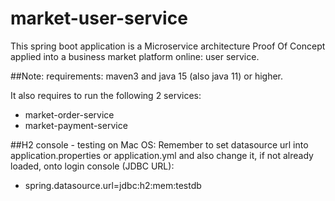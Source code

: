 # market-user-service
This spring boot application is a Microservice architecture Proof Of Concept applied into a business market platform online: user service.

##Note: 
requirements: maven3 and java 15 (also java 11) or higher. 

It also requires to run the following 2 services:
- market-order-service
- market-payment-service

##H2 console - testing on Mac OS:
Remember to set datasource url into application.properties or application.yml and also change it, if not already loaded, onto login console (JDBC URL):
- spring.datasource.url=jdbc:h2:mem:testdb
